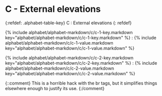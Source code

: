 <div data-role="collapsible" data-inset="false" markdown="1">
<h1 class="cart-collapsible-div">C - External elevations</h1>


{:refdef: .alphabet-table-key}
C
: External elevations
{: refdef}

{% include alphabet/alphabet-markdown/c/c-1-key.markdown key="alphabet/alphabet-markdown/c/c-1-key.markdown" %}
: {% include alphabet/alphabet-markdown/c/c-1-value.markdown key="alphabet/alphabet-markdown/c/c-1-value.markdown" %}

{% include alphabet/alphabet-markdown/c/c-2-key.markdown key="alphabet/alphabet-markdown/c/c-2-key.markdown" %}
: {% include alphabet/alphabet-markdown/c/c-2-value.markdown key="alphabet/alphabet-markdown/c/c-2-value.markdown" %}

{::comment}
This is a horrible hack with the br tags, but it simplifies things elsewhere enough to justify its use.
{:/comment}

</div>
